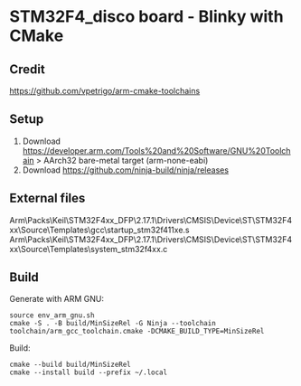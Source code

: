 # STM32F4_disco board - Blinky with CMake

## Credit

https://github.com/vpetrigo/arm-cmake-toolchains

## Setup

1. Download https://developer.arm.com/Tools%20and%20Software/GNU%20Toolchain > AArch32 bare-metal target (arm-none-eabi)
2. Download https://github.com/ninja-build/ninja/releases

## External files

Arm\Packs\Keil\STM32F4xx_DFP\2.17.1\Drivers\CMSIS\Device\ST\STM32F4xx\Source\Templates\gcc\startup_stm32f411xe.s
Arm\Packs\Keil\STM32F4xx_DFP\2.17.1\Drivers\CMSIS\Device\ST\STM32F4xx\Source\Templates\system_stm32f4xx.c

## Build

Generate with ARM GNU:

    source env_arm_gnu.sh
    cmake -S . -B build/MinSizeRel -G Ninja --toolchain toolchain/arm_gcc_toolchain.cmake -DCMAKE_BUILD_TYPE=MinSizeRel

Build:

    cmake --build build/MinSizeRel
    cmake --install build --prefix ~/.local
